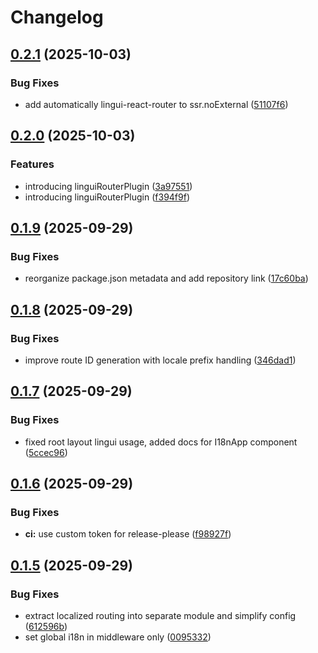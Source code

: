 # Changelog

## [0.2.1](https://github.com/mdvorak/lingui-react-router/compare/v0.2.0...v0.2.1) (2025-10-03)


### Bug Fixes

* add automatically lingui-react-router to ssr.noExternal ([51107f6](https://github.com/mdvorak/lingui-react-router/commit/51107f69d2ebc5f02be451625be6bec742d46ee6))

## [0.2.0](https://github.com/mdvorak/lingui-react-router/compare/v0.1.9...v0.2.0) (2025-10-03)


### Features

* introducing linguiRouterPlugin ([3a97551](https://github.com/mdvorak/lingui-react-router/commit/3a97551f2c70166c0f57c80b2c5d4cfb84b445ef))
* introducing linguiRouterPlugin ([f394f9f](https://github.com/mdvorak/lingui-react-router/commit/f394f9ff924bf95dc2daf2e74bdb7e5ba2670277))

## [0.1.9](https://github.com/mdvorak/lingui-react-router/compare/v0.1.8...v0.1.9) (2025-09-29)


### Bug Fixes

* reorganize package.json metadata and add repository link ([17c60ba](https://github.com/mdvorak/lingui-react-router/commit/17c60ba0ee4a49b692cd2fd4413a419edcdf2ae7))

## [0.1.8](https://github.com/mdvorak/lingui-react-router/compare/v0.1.7...v0.1.8) (2025-09-29)


### Bug Fixes

* improve route ID generation with locale prefix handling ([346dad1](https://github.com/mdvorak/lingui-react-router/commit/346dad16a7c92572d641a4cdef427d1b3e01b25a))

## [0.1.7](https://github.com/mdvorak/lingui-react-router/compare/v0.1.6...v0.1.7) (2025-09-29)


### Bug Fixes

* fixed root layout lingui usage, added docs for I18nApp component ([5ccec96](https://github.com/mdvorak/lingui-react-router/commit/5ccec96b416964897a9e96e7fe1ed5dc6fc6061e))

## [0.1.6](https://github.com/mdvorak/lingui-react-router/compare/v0.1.5...v0.1.6) (2025-09-29)


### Bug Fixes

* **ci:** use custom token for release-please ([f98927f](https://github.com/mdvorak/lingui-react-router/commit/f98927f29e27ad45f58e4bacf9b2842ad6ecc1d0))

## [0.1.5](https://github.com/mdvorak/lingui-react-router/compare/v0.1.4...v0.1.5) (2025-09-29)


### Bug Fixes

* extract localized routing into separate module and simplify config ([612596b](https://github.com/mdvorak/lingui-react-router/commit/612596b24c762a13c57219b8a0fa84e222939ab8))
* set global i18n in middleware only ([0095332](https://github.com/mdvorak/lingui-react-router/commit/00953328509533de21828a1a1c5d064521508ad6))
